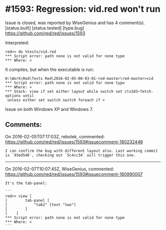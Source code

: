 
#1593: Regression: vid.red won't run
================================================================================
Issue is closed, was reported by WiseGenius and has 4 comment(s).
[status.built] [status.tested] [type.bug]
<https://github.com/red/red/issues/1593>

Interpreted:

```
red>> do %tests/vid.red
*** Script error: path none is not valid for none type
*** Where: >
```

It compiles, but when the executable is run:

```
H:\Work\Red\Tests Red\2016-02-05-00-03-01-red-master\red-master>vid
*** Script error: path none is not valid for none type
*** Where: >
*** Stack: view if set either layout while switch set ctx183~fetch-options until
 unless either set switch switch foreach if >
```

Issue on both Windows XP and Windows 7.



Comments:
--------------------------------------------------------------------------------

On 2016-02-05T07:17:03Z, rebolek, commented:
<https://github.com/red/red/issues/1593#issuecomment-180232446>

    I can confirm the bug with different layout also. Last working commit is `93ed546`, checking out `5c4cc34` will trigger this one.

--------------------------------------------------------------------------------

On 2016-02-07T10:07:45Z, WiseGenius, commented:
<https://github.com/red/red/issues/1593#issuecomment-180990007>

    It's the tab-panel:
    
    ```
    red>> view [
    [        tab-panel [
    [            "tab2" [text "two"]
    [        ]
    [    ]
    *** Script error: path none is not valid for none type
    *** Where: >
    ```

